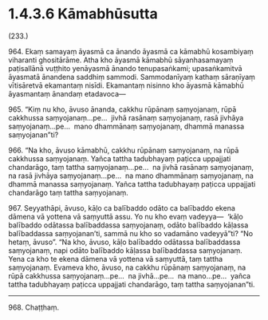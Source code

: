 # 1.4.3.6 Kāmabhūsutta

(233.)

964\. Ekaṃ samayaṃ āyasmā ca ānando āyasmā ca kāmabhū kosambiyaṃ viharanti ghositārāme. Atha kho āyasmā kāmabhū sāyanhasamayaṃ paṭisallānā vuṭṭhito yenāyasmā ānando tenupasaṅkami; upasaṅkamitvā āyasmatā ānandena saddhiṃ sammodi. Sammodanīyaṃ kathaṃ sāraṇīyaṃ vītisāretvā ekamantaṃ nisīdi. Ekamantaṃ nisinno kho āyasmā kāmabhū āyasmantaṃ ānandaṃ etadavoca—

965\. “Kiṃ nu kho, āvuso ānanda, cakkhu rūpānaṃ saṃyojanaṃ, rūpā cakkhussa saṃyojanaṃ…pe…  jivhā rasānaṃ saṃyojanaṃ, rasā jivhāya saṃyojanaṃ…pe…  mano dhammānaṃ saṃyojanaṃ, dhammā manassa saṃyojanan”ti?

966\. “Na kho, āvuso kāmabhū, cakkhu rūpānaṃ saṃyojanaṃ, na rūpā cakkhussa saṃyojanaṃ. Yañca tattha tadubhayaṃ paṭicca uppajjati chandarāgo, taṃ tattha saṃyojanaṃ…pe…  na jivhā rasānaṃ saṃyojanaṃ, na rasā jivhāya saṃyojanaṃ…pe…  na mano dhammānaṃ saṃyojanaṃ, na dhammā manassa saṃyojanaṃ. Yañca tattha tadubhayaṃ paṭicca uppajjati chandarāgo taṃ tattha saṃyojanaṃ.

967\. Seyyathāpi, āvuso, kāḷo ca balībaddo odāto ca balībaddo ekena dāmena vā yottena vā saṃyuttā assu. Yo nu kho evaṃ vadeyya—  ‘kāḷo balībaddo odātassa balībaddassa saṃyojanaṃ, odāto balībaddo kāḷassa balībaddassa saṃyojanan’ti, sammā nu kho so vadamāno vadeyyā”ti? “No hetaṃ, āvuso”. “Na kho, āvuso, kāḷo balībaddo odātassa balībaddassa saṃyojanaṃ, napi odāto balībaddo kāḷassa balībaddassa saṃyojanaṃ. Yena ca kho te ekena dāmena vā yottena vā saṃyuttā, taṃ tattha saṃyojanaṃ. Evameva kho, āvuso, na cakkhu rūpānaṃ saṃyojanaṃ, na rūpā cakkhussa saṃyojanaṃ…pe…  na jivhā…pe…  na mano…pe…  yañca tattha tadubhayaṃ paṭicca uppajjati chandarāgo, taṃ tattha saṃyojanan”ti.

---

968\. Chaṭṭhaṃ.
